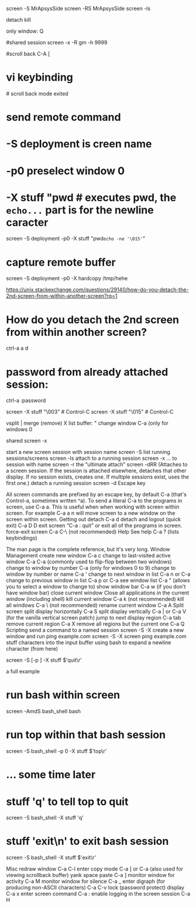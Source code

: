 screen -S MrApsysSide
screen -RS MrApsysSide
screen -ls

detach <C-a> <C-d> 
kill <C-a> <C-k> 


only window: <C-a> Q


#shared session
screen -x -R gm -h 9999

#scroll back
  C-A [
  # vi keybinding
  <ESC>
  # scroll back mode exited


# send remote command
# -S deployment is creen name
# -p0 preselect window 0
# -X stuff "pwd   # executes pwd, the `echo...` part is for the newline caracter
screen -S deployment -p0 -X stuff "pwd`echo -ne '\015'`"

# capture remote buffer
screen -S deployment -p0 -X hardcopy /tmp/hehe


https://unix.stackexchange.com/questions/29140/how-do-you-detach-the-2nd-screen-from-within-another-screen?rq=1
# How do you detach the 2nd screen from within another screen?
ctrl-a a d


# password from already attached session:
ctrl-a :password
<type password twice>

screen -X stuff "\003" # Control-C <C-C>
screen -X stuff "\015" # Control-C <C-a>

vsplit <C-a> |
merge (remove) <C-a> X
list buffer: <C-a> "
change window C-a <number> (only for windows 0



shared
screen -x


start a new screen session with session name 	screen -S <name>
list running sessions/screens 	screen -ls
attach to a running session 	screen -x
… to session with name 	screen -r <name>
the “ultimate attach” 	screen -dRR (Attaches to a screen session. If the session is attached elsewhere, detaches that other display. If no session exists, creates one. If multiple sessions exist, uses the first one.)
detach a running session 	screen -d <name>
Escape key

All screen commands are prefixed by an escape key, by default C-a (that's Control-a, sometimes written ^a). To send a literal C-a to the programs in screen, use C-a a. This is useful when when working with screen within screen. For example C-a a n will move screen to a new window on the screen within screen.
Getting out
detach 	C-a d
detach and logout (quick exit) 	C-a D D
exit screen 	“C-a : quit” or exit all of the programs in screen.
force-exit screen 	C-a C-\ (not recommended)
Help
See help 	C-a ? (lists keybindings)

The man page is the complete reference, but it's very long.
Window Management
create new window 	C-a c
change to last-visited active window 	C-a C-a (commonly used to flip-flop between two windows)
change to window by number 	C-a <number> (only for windows 0 to 9)
change to window by number or name 	C-a ' <number or title>
change to next window in list 	C-a n or C-a <space>
change to previous window in list 	C-a p or C-a <backspace>
see window list 	C-a " (allows you to select a window to change to)
show window bar 	C-a w (if you don't have window bar)
close current window 	Close all applications in the current window (including shell)
kill current window 	C-a k (not recommended)
kill all windows 	C-a \ (not recommended)
rename current window 	C-a A
Split screen
split display horizontally 	C-a S
split display vertically 	C-a | or C-a V (for the vanilla vertical screen patch)
jump to next display region 	C-a tab
remove current region 	C-a X
remove all regions but the current one 	C-a Q
Scripting
send a command to a named session 	screen -S <name> -X <command>
create a new window and run ping example.com 	screen -S <name> -X screen ping example.com
stuff characters into the input buffer
using bash to expand a newline character
(from here) 	

screen -S <name> [-p <page>] -X stuff $'quit\r'

a full example 	

# run bash within screen
screen -AmdS bash_shell bash
# run top within that bash session
screen -S bash_shell -p 0 -X stuff $'top\r'
 
# ... some time later
 
# stuff 'q' to tell top to quit
screen -S bash_shell -X stuff 'q'
# stuff 'exit\n' to exit bash session
screen -S bash_shell -X stuff $'exit\r'

Misc
redraw window 	C-a C-l
enter copy mode 	C-a [ or C-a <esc> (also used for viewing scrollback buffer)
yank    space
paste 	C-a ]
monitor window for activity 	C-a M
monitor window for silence 	C-a _
enter digraph (for producing non-ASCII characters) 	C-a C-v
lock (password protect) display 	C-a x
enter screen command 	C-a :
enable logging in the screen session 	C-a H 

